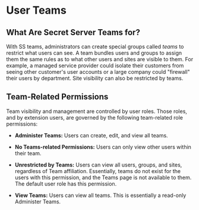 [title]: # "User Teams"
[tags]: # "Teams"
[priority]: # "1000"

# User Teams

## What Are Secret Server Teams for?

With SS teams, administrators can create special groups called _teams_ to restrict what users can see. A team bundles users and groups to assign them the same rules as to what other users and sites are visible to them. For example, a managed service provider could isolate their customers from seeing other customer's user accounts or a large company could "firewall" their users by department. Site visibility can also be restricted by teams.

## Team-Related Permissions

Team visibility and management are controlled by user roles. Those roles, and by extension users, are governed by the following team-related role permissions:

- **Administer Teams:** Users can create, edit, and view all teams.

- **No Teams-related Permissions:** Users can only view other users within their team.

- **Unrestricted by Teams:** Users can view all users, groups, and sites, regardless of Team affiliation. Essentially, teams do not exist for the users with this permission, and the Teams page is not available to them. The default user role has this permission.

- **View Teams:** Users can view all teams. This is essentially a read-only Administer Teams.
